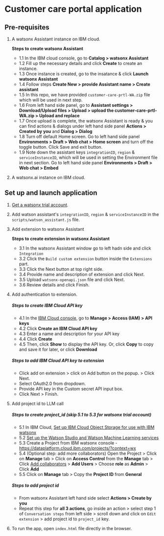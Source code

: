 # Customer care portal application

## Pre-requisites

1. A watsonx Assistant instance on IBM cloud.

   **Steps to create watsonx Assistant**

   - 1.1 In the IBM cloud console, go to **Catalog > watsonx Assistant**
   - 1.2 Fill up the necessary details and click **Create** to create an instance.
   - 1.3 Once instance is created, go to the insatance & click **Launch watsonx Assistant**
   - 1.4 Follow steps **Create New > provide Assistant name > Create assistant**
   - 1.5 In this repo, we have provided `customer-care-prtl-WA.zip` file which will be used in next step.
   - 1.6 From left hand side panel, go to **Assistant settings > Download/Upload files > Upload > upload the customer-care-prtl-WA.zip > Upload and replace**
   - 1.7 Once upload is complete, the watsonx Assistant is ready & you can find actions & dialogs under left hand side panel **Actions > Created by you** and **Dialog > Dialog**
   - 1.8 Turn off default Home screen. Go to left hand side panel **Environments > Draft > Web chat > Home screen** and turn off the toggle button. Click Save and exit button.
   - 1.9 Note down the assistant keys `integrationID`, `region` & `serviceInstanceID`, which will be used in setting the Environment file in next section. Go to left hand side panel **Environments > Draft > Web chat > Embed**

2. A watsonx.ai instance on IBM cloud.

## Set up and launch application

1. [Get a watsonx trial account](https://dataplatform.cloud.ibm.com/registration/stepone?context=wx).

2. Add watson assistant's `integrationID`, `region` & `serviceInstanceID` in the `scripts/watson_assistant.js` file.

3. Add extension to watsonx Assistant

   **Steps to create extension in watsonx Assistant**

   - 3.1 In the watsonx Assistant window go to left hadn side and click `Integration`
   - 3.2 Click the `Build custom extension` button inside the `Extensions` part.
   - 3.3 Click the Next button at top right side.
   - 3.4 Provide name and description of extension and click Next.
   - 3.5 Upload `watsonx-openapi.json` file and click Next.
   - 3.6 Review details and click Finish.

4. Add authentication to extension.

   ##### Steps to create IBM Cloud API key

   - 4.1 In the [IBM Cloud console](https://cloud.ibm.com/), go to **Manage > Access (IAM) > API keys**
   - 4.2 Click **Create an IBM Cloud API key**
   - 4.3 Enter a name and description for your API key
   - 4.4 Click **Create**
   - 4.5 Then, click **Show** to display the API key. Or, click **Copy** to copy and save it for later, or click **Download**

   ##### Steps to add IBM Cloud API key to extension

   - Click add on extension > click on Add button on the popup. > Click Next.
   - Select OAuth2.0 from dropdown.
   - Provide API key in the Custom secret API input box.
   - Click Next > Finish.
     <br>

5. Add project id to LLM call

   ##### Steps to create project_id (skip 5.1 to 5.3 for watsonx trial account)

   - 5.1 In IBM Cloud, [Set up IBM Cloud Object Storage for use with IBM watsonx](https://dataplatform.cloud.ibm.com/docs/content/wsj/console/wdp_admin_cos.html?context=wx&audience=wdp)
   - 5.2 [Set up the Watson Studio and Watson Machine Learning services](https://dataplatform.cloud.ibm.com/docs/content/wsj/getting-started/set-up-ws.html?context=wx&audience=wdp)
   - 5.3 Create a Project from IBM watsonx console - https://dataplatform.cloud.ibm.com/projects/?context=wx
   - 5.4 (Optional step: add more collaborators) Open the Project > Click on **Manage** tab > Click on **Access Control** from the **Manage** tab > Click [Add collaborators](https://dataplatform.cloud.ibm.com/docs/content/wsj/getting-started/collaborate.html?context=wx&audience=wdp#add-collaborators) > **Add Users** > Choose **role** as **Admin** > Click **Add**
   - 5.5 Click on **Manage** tab > Copy the **Project ID** from **General**

   ##### Steps to add project id

   - From watsonx Assistant left hand side select **Actions > Create by you**
   - Repeat this step for **all 3 actions**, go inside an action > select step 1 of `Conversation steps` from left side > scroll down and click on `Edit extension` > add project id to `project_id` key.

6. To run the app, open `index.html` file directly in the browser.
